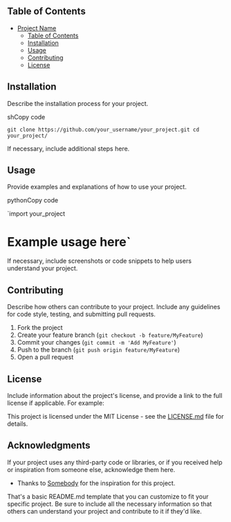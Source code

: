 
## Table of Contents

-   [Project Name](https://github.com/titodelas/Readme.md)
    -   [Table of Contents](https://github.com/titodelas/Readme.md#table-of-contents)
    -   [Installation](https://github.com/titodelas/Readme.md#installation)
    -   [Usage](https://github.com/titodelas/Readme.md#usage)
    -   [Contributing](https://github.com/titodelas/Readme.md#contributing)
    -   [License](https://github.com/titodelas/Readme.md#license)

## Installation

Describe the installation process for your project.

shCopy code

`git clone https://github.com/your_username/your_project.git
cd your_project/` 

If necessary, include additional steps here.

## Usage

Provide examples and explanations of how to use your project.

pythonCopy code

`import your_project

# Example usage here` 

If necessary, include screenshots or code snippets to help users understand your project.

## Contributing

Describe how others can contribute to your project. Include any guidelines for code style, testing, and submitting pull requests.

1.  Fork the project
2.  Create your feature branch (`git checkout -b feature/MyFeature`)
3.  Commit your changes (`git commit -m 'Add MyFeature'`)
4.  Push to the branch (`git push origin feature/MyFeature`)
5.  Open a pull request

## License

Include information about the project's license, and provide a link to the full license if applicable. For example:

This project is licensed under the MIT License - see the [LICENSE.md](https://chat.openai.com/LICENSE.md) file for details.

## Acknowledgments

If your project uses any third-party code or libraries, or if you received help or inspiration from someone else, acknowledge them here.

-   Thanks to [Somebody](https://github.com/Somebody) for the inspiration for this project.

That's a basic README.md template that you can customize to fit your specific project. Be sure to include all the necessary information so that others can understand your project and contribute to it if they'd like.